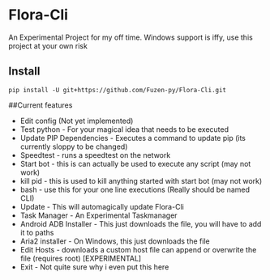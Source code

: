 # Flora-Cli
An Experimental Project for my off time. Windows support is iffy, use this project at your own risk
## Install
``pip install -U git+https://github.com/Fuzen-py/Flora-Cli.git``

##Current features
- Edit config (Not yet implemented)
- Test python - For your magical idea that needs to be executed
- Update PIP Dependencies - Executes a command to update pip (its currently sloppy to be changed)
- Speedtest - runs a speedtest on the network
- Start bot - this is can actually be used to execute any script (may not work)
- kill pid - this is used to kill anything started with start bot (may not work)
- bash - use this for your one line executions (Really should be named CLI)
- Update  - This will automagically update Flora-Cli
- Task Manager - An Experimental Taskmanager
- Android ADB Installer - This just downloads the file, you will have to add it to paths
- Aria2 installer - On Windows, this just downloads the file
- Edit Hosts - downloads a custom host file can append or overwrite the file (requires root) [EXPERIMENTAL]
- Exit - Not quite sure why i even put this here

